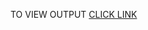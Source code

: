 TO VIEW OUTPUT [CLICK LINK](https://github.com/SwastiPatra/HTML-CSS-JAVASCRIPT-by-COURSERA/blob/main/module5_solution/index.html)
